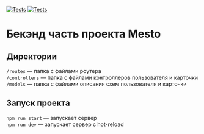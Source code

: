 [![Tests](https://github.com/daryavita/express-mesto-gha/actions/workflows/tests-13-sprint.yml/badge.svg)](https://github.com/daryavita/express-mesto-gha/actions/workflows/tests-13-sprint.yml) [![Tests](https://github.com/daryavita/express-mesto-gha/actions/workflows/tests-14-sprint.yml/badge.svg)](https://github.com/daryavita/express-mesto-gha/actions/workflows/tests-14-sprint.yml)
# Бекэнд часть проекта Mesto

## Директории

`/routes` — папка с файлами роутера  
`/controllers` — папка с файлами контроллеров пользователя и карточки   
`/models` — папка с файлами описания схем пользователя и карточки  

## Запуск проекта

`npm run start` — запускает сервер   
`npm run dev` — запускает сервер с hot-reload
